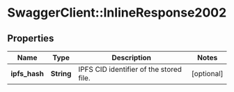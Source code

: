 # SwaggerClient::InlineResponse2002

## Properties
Name | Type | Description | Notes
------------ | ------------- | ------------- | -------------
**ipfs_hash** | **String** | IPFS CID identifier of the stored file. | [optional] 

